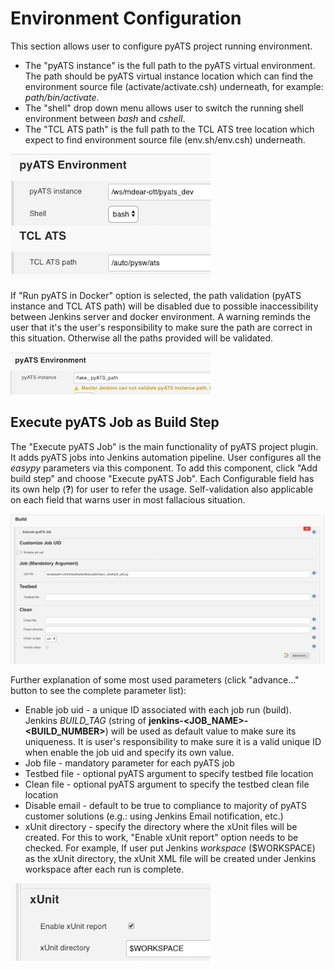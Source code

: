 # Environment Configuration

This section allows user to configure pyATS project running environment. 

* The "pyATS instance" is the full path to the pyATS virtual environment. The path should be pyATS virtual instance location which can find the environment source file (activate/activate.csh) underneath, for example: _path/bin/activate_.
* The "shell" drop down menu allows user to switch the running shell environment between _bash_ and _cshell_.
* The "TCL ATS path" is the full path to the TCL ATS tree location which expect to find environment source file (env.sh/env.csh) underneath. 

![](assets/images/env1.png)

If "Run pyATS in Docker" option is selected, the path validation (pyATS instance and TCL ATS path) will be disabled due to possible inaccessibility between Jenkins server and docker environment. A warning reminds the user that it's the user's responsibility to make sure the path are correct in this situation. Otherwise all the paths provided will be validated.

![](assets/images/env2.png)

## Execute pyATS Job as Build Step

The "Execute pyATS Job" is the main functionality of pyATS project plugin. It adds pyATS jobs into Jenkins automation pipeline. User configures all the _easypy_ parameters via this component. To add this component, click "Add build step" and choose "Execute pyATS Job". Each Configurable field has its own help (__?__) for user to refer the usage. Self-validation also applicable on each field that warns user in most fallacious situation. 

![](assets/images/buildstep1.png)

Further explanation of some most used parameters (click "advance..." button to see the complete parameter list):

* Enable job uid - a unique ID associated with each job run (build). Jenkins *BUILD_TAG* (string of **jenkins-<JOB_NAME>-<BUILD_NUMBER>**) will be used as default value to make sure its uniqueness. It is user's responsibility to make sure it is a valid unique ID when enable the job uid and specify its own value.
* Job file - mandatory parameter for each pyATS job
* Testbed file - optional pyATS argument to specify testbed file location
* Clean file - optional pyATS argument to specify the testbed clean file location
* Disable email - default to be true to compliance to majority of pyATS customer solutions (e.g.: using Jenkins Email notification, etc.)
* xUnit directory - specify the directory where the xUnit files will be created. For this to work, "Enable xUnit report" option needs to be checked. For example, If user put Jenkins _workspace_ ($WORKSPACE) as the xUnit directory, the xUnit XML file will be created under Jenkins workspace after each run is complete.

![](assets/images/buildstep2.png)


